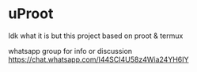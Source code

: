 # uProot
Idk what it is but this project based on proot &amp; termux



whatsapp group for info or discussion
https://chat.whatsapp.com/I44SCI4U58z4Wia24YH6IY
